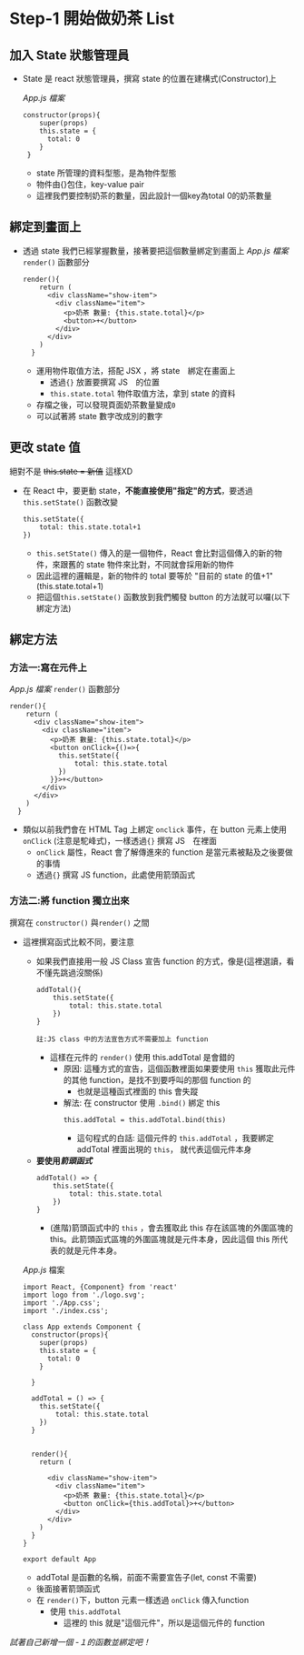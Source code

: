 # Step-1 開始做奶茶 List

## 加入 State 狀態管理員
* State 是 react 狀態管理員，撰寫 state 的位置在建構式(Constructor)上

    *App.js 檔案*
    ```
    constructor(props){
        super(props)
        this.state = {
          total: 0
        }
     }
    ```
    * state 所管理的資料型態，是為物件型態
    * 物件由{}包住，key-value pair
    * 這裡我們要控制奶茶的數量，因此設計一個key為total 0的奶茶數量

## 綁定到畫面上
* 透過 state 我們已經掌握數量，接著要把這個數量綁定到畫面上
    *App.js 檔案* `render()` 函數部分
    ```
    render(){
        return (
          <div className="show-item">
            <div className="item">
              <p>奶茶 數量: {this.state.total}</p>
              <button>+</button>
            </div>
          </div>
        )
      }
    ```

    * 運用物件取值方法，搭配 JSX ，將 state　綁定在畫面上
        * 透過`{}` 放置要撰寫 JS　的位置
        * `this.state.total` 物件取值方法，拿到 state 的資料
    * 存檔之後，可以發現頁面奶茶數量變成`0`
    * 可以試著將 state 數字改成別的數字

## 更改 state 值
絕對不是 ~~this.state = 新值~~ 這樣XD
* 在 React 中，要更動 state，**不能直接使用"指定"的方式**，要透過 `this.setState()` 函數改變

    ```
    this.setState({
        total: this.state.total+1
    })
    ```
    * `this.setState()` 傳入的是一個物件，React 會比對這個傳入的新的物件，來跟舊的 state 物件來比對，不同就會採用新的物件
    * 因此這裡的邏輯是，新的物件的 total 要等於 "目前的 state 的值+1"(this.state.total+1) 
    * 把這個`this.setState()` 函數放到我們觸發 button 的方法就可以囉(以下綁定方法)

## 綁定方法
### 方法一:寫在元件上

*App.js 檔案* `render()` 函數部分
```
render(){
    return (
      <div className="show-item">
        <div className="item">
          <p>奶茶 數量: {this.state.total}</p>
          <button onClick={()=>{
            this.setState({
                total: this.state.total
            })
          }}>+</button>
        </div>
      </div>
    )
  }
```
* 類似以前我們會在 HTML Tag 上綁定 `onclick` 事件，在 button 元素上使用 `onClick` (注意是駝峰式)，一樣透過`{}` 撰寫 JS　在裡面
    * `onClick` 屬性，React 會了解傳進來的 function 是當元素被點及之後要做的事情
    * 透過`{}` 撰寫 JS function，此處使用箭頭函式


### 方法二:將 function 獨立出來
撰寫在 `constructor()` 與`render()` 之間
* 這裡撰寫函式比較不同，要注意
    * 如果我們直接用一般 JS Class 宣告 function 的方式，像是(這裡選讀，看不懂先跳過沒關係)
        ```
        addTotal(){
            this.setState({
                total: this.state.total
            })
        }
        
        註:JS class 中的方法宣告方式不需要加上 function
        ```
        * 這樣在元件的 `render()` 使用 this.addTotal 是會錯的
            * 原因: 這種方式的宣告，這個函數裡面如果要使用 `this` 獲取此元件的其他 function，是找不到要呼叫的那個 function 的
                * 也就是這種函式裡面的 this 會失蹤
            * 解法: 在 constructor 使用 `.bind()` 綁定 this
                ```
                this.addTotal = this.addTotal.bind(this)
                ```
                * 這句程式的白話: 這個元件的 `this.addTotal` ，我要綁定 addTotal 裡面出現的 `this`， 就代表這個元件本身
    * **要使用*箭頭函式***
        ```
        addTotal() => {
            this.setState({
                total: this.state.total
            })
        }
        ```
        * (進階)箭頭函式中的 `this` ，會去獲取此 this 存在該區塊的外圍區塊的 this。此箭頭函式區塊的外圍區塊就是元件本身，因此這個 this 所代表的就是元件本身。


    *App.js* 檔案
    ```
    import React, {Component} from 'react'
    import logo from './logo.svg';
    import './App.css';
    import './index.css';

    class App extends Component {
      constructor(props){
        super(props)
        this.state = {
          total: 0
        }

      }

      addTotal = () => {
        this.setState({
            total: this.state.total
        })
      }


      render(){
        return (

          <div className="show-item">
            <div className="item">
              <p>奶茶 數量: {this.state.total}</p>
              <button onClick={this.addTotal}>+</button>
            </div>
          </div>
        )
      }
    }

    export default App
    ```
    * addTotal 是函數的名稱，前面不需要宣告子(let, const 不需要)
    * 後面接著箭頭函式
    * 在 `render()`下，button 元素一樣透過 `onClick` 傳入function
        * 使用 `this.addTotal`
            * 這裡的 this 就是"這個元件"，所以是這個元件的 function



*試著自己新增一個 -１的函數並綁定吧！*


